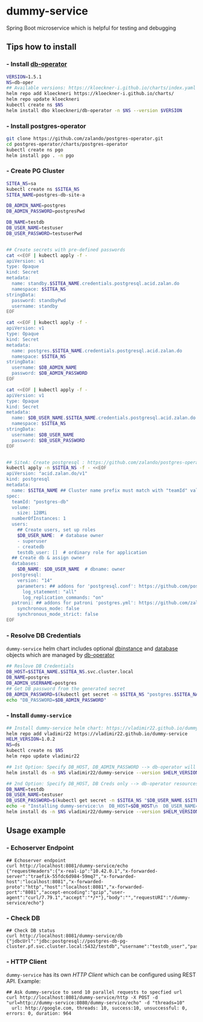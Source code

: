 # dummy-service
Spring Boot microservice which is helpful for testing and debugging


## Tips how to install


### - Install [db-operator](https://github.com/kloeckner-i/db-operator#quickstart)
```sh
VERSION=1.5.1
NS=db-oper
## Available versions: https://kloeckner-i.github.io/charts/index.yaml
helm repo add kloeckneri https://kloeckner-i.github.io/charts/
helm repo update kloeckneri
kubectl create ns $NS
helm install dbo kloeckneri/db-operator -n $NS --version $VERSION
```


### - Install postgres-operator
```sh
git clone https://github.com/zalando/postgres-operator.git
cd postgres-operator/charts/postgres-operator
kubectl create ns pgo
helm install pgo . -n pgo
```


### - Create PG Cluster
```sh
SITEA_NS=sa
kubectl create ns $SITEA_NS
SITEA_NAME=postgres-db-site-a

DB_ADMIN_NAME=postgres
DB_ADMIN_PASSWORD=postgresPwd

DB_NAME=testdb
DB_USER_NAME=testuser
DB_USER_PASSWORD=testuserPwd


## Create secrets with pre-defined passwords
cat <<EOF | kubectl apply -f -
apiVersion: v1
type: Opaque
kind: Secret
metadata:
  name: standby.$SITEA_NAME.credentials.postgresql.acid.zalan.do
  namespace: $SITEA_NS
stringData:
  password: standbyPwd
  username: standby
EOF

cat <<EOF | kubectl apply -f -
apiVersion: v1
type: Opaque
kind: Secret
metadata:
  name: postgres.$SITEA_NAME.credentials.postgresql.acid.zalan.do
  namespace: $SITEA_NS
stringData:
  username: $DB_ADMIN_NAME
  password: $DB_ADMIN_PASSWORD
EOF

cat <<EOF | kubectl apply -f -
apiVersion: v1
type: Opaque
kind: Secret
metadata:
  name: $DB_USER_NAME.$SITEA_NAME.credentials.postgresql.acid.zalan.do
  namespace: $SITEA_NS
stringData:
  username: $DB_USER_NAME
  password: $DB_USER_PASSWORD
EOF


## SiteA: Create postgresql : https://github.com/zalando/postgres-operator/blob/v1.8.1/manifests/complete-postgres-manifest.yaml
kubectl apply -n $SITEA_NS -f - <<EOF
apiVersion: "acid.zalan.do/v1"
kind: postgresql
metadata:
  name: $SITEA_NAME ## Cluster name prefix must match with "teamId" value !!!
spec:
  teamId: "postgres-db"
  volume:
    size: 128Mi
  numberOfInstances: 1
  users:
    ## Create users, set up roles
    $DB_USER_NAME:  # database owner
    - superuser
    - createdb
    testdb_user: []  # ordinary role for application
  ## Create db & assign owner
  databases:
    $DB_NAME: $DB_USER_NAME  # dbname: owner
  postgresql:
    version: "14"
    parameters: ## addons for 'postgresql.conf': https://github.com/postgres/postgres/blob/master/src/backend/utils/misc/postgresql.conf.sample
      log_statement: "all"
      log_replication_commands: "on"
  patroni: ## addons for patroni 'postgres.yml': https://github.com/zalando/patroni/blob/master/postgres0.yml
    synchronous_mode: false
    synchronous_mode_strict: false
EOF

```



### - Resolve DB Credentials
`dummy-service` helm chart includes optional [dbinstance](https://github.com/kloeckner-i/db-operator/blob/master/docs/creatinginstances.md#genericdbinstance) and [database](https://github.com/kloeckner-i/db-operator/blob/master/docs/creatingdatabases.md#creatingdatabases) objects which are managed by [db-operator](https://github.com/kloeckner-i/db-operator#to-install-db-operator-with-helm)
```sh
## Reslove DB Credentials
DB_HOST=$SITEA_NAME.$SITEA_NS.svc.cluster.local
DB_NAME=postgres
DB_ADMIN_USERNAME=postgres
## Get DB password from the generated secret
DB_ADMIN_PASSWORD=$(kubectl get secret -n $SITEA_NS "postgres.$SITEA_NAME.credentials.postgresql.acid.zalan.do" -o jsonpath='{.data.password}' | base64 --decode)
echo "DB_PASSWORD=$DB_ADMIN_PASSWORD"
```


### - Install `dummy-service`
```sh
## Install dummy-service helm chart: https://vladimir22.github.io/dummy-service/index.yaml
helm repo add vladimir22 https://vladimir22.github.io/dummy-service
HELM_VERSION=1.0.2
NS=ds
kubectl create ns $NS
helm repo update vladimir22

## 1st Option: Specify DB_HOST, DB_ADMIN_PASSWORD --> db-operator will create automatically testdb:testdb_user/testdb_password
helm install ds -n $NS vladimir22/dummy-service --version $HELM_VERSION --set db.host=$DB_HOST --set db.adminUsername=$DB_ADMIN_USERNAME --set db.adminPassword=$DB_ADMIN_PASSWORD

## 2nd Option: Specify DB_HOST, DB Creds only --> db-operator resources won't be created without 'db.adminPassword' value
DB_NAME=testdb
DB_USER_NAME=testuser
DB_USER_PASSWORD=$(kubectl get secret -n $SITEA_NS "$DB_USER_NAME.$SITEA_NAME.credentials.postgresql.acid.zalan.do" -o jsonpath='{.data.password}' | base64 --decode)
echo -e "Installing dummy-service:\n  DB_HOST=$DB_HOST\n  DB_USER_NAME=$DB_USER_NAME\n  DB_USER_PASSWORD=$DB_USER_PASSWORD"
helm install ds -n $NS vladimir22/dummy-service --version $HELM_VERSION --set db.host=$DB_HOST --set db.name=$DB_ADMIN_USERNAME --set db.username=$DB_USER_NAME --set db.password=$DB_USER_PASSWORD


```


## Usage example

### - Echoserver Endpoint
```
## Echoserver endpoint
curl http://localhost:8081/dummy-service/echo
{"requestHeaders":{"x-real-ip":"10.42.0.1","x-forwarded-server":"traefik-55fdc6d984-59mq7","x-forwarded-host":"localhost:8081","x-forwarded-proto":"http","host":"localhost:8081","x-forwarded-port":"8081","accept-encoding":"gzip","user-agent":"curl/7.79.1","accept":"*/*"},"body":"","requestURI":"/dummy-service/echo"}
```

### - Check DB
```
## Check DB status
curl http://localhost:8081/dummy-service/db
{"jdbcUrl":"jdbc:postgresql://postgres-db-pg-cluster.pf.svc.cluster.local:5432/testdb","username":"testdb_user","password":"t***d","valid":true}
```

### - HTTP Client
`dummy-service` has its own *HTTP Client* which can be configured using REST API. Example:
```
## Ask dummy-service to send 10 parallel requests to specfied url
curl http://localhost:8081/dummy-service/http -X POST -d "url=http://dummy-service:8080/dummy-service/echo" -d "threads=10"
  url: http://google.com, threads: 10, success:10, unsuccessful: 0, errors: 0, duration: 964
```

